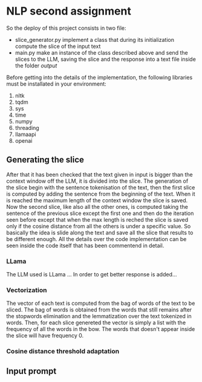 # NLP second assignment 

So the deploy of this project consists in two file:
 - slice_generator.py implement a class that during its initialization compute the slice of the input text
 - main.py make an instance of the class described above and send the slices to the LLM, saving the slice and the response into a text file inside the folder _output_

Before getting into the details of the implementation, the following libraries must be installated in your environment:
  1. nltk
  2. tqdm
  3. sys
  4. time
  5. numpy
  6. threading
  7. llamaapi
  8. openai

## Generating the slice
After that it has been checked that the text given in input is bigger than the context window off the LLM, it is divided into the slice. The generation of the slice begin with the sentence tokenisation of the text, then the first slice is computed by adding the sentence from the beginning of the text. When it is reached the maximum length of the context window the slice is saved. Now the second slice, like also all the other ones, is computed taking the sentence of the previous slice except the first one and then do the iteration seen before except that when the max length is reched the slice is saved only if the cosine distance from all the others is under a specific value. 
So basically the idea is slide along the text and save all the slice that results to be different enough. 
All the details over the code implementation can be seen inside the code itself that has been commentend in detail. 

### LLama
The LLM used is LLama ...
In order to get better response is added...

### Vectorization
The vector of each text is computed from the bag of words of the text to be sliced. The bag of words is obtained from the words that still remains after the stopwords elimination and the lemmatization over the text tokenized in words. Then, for each slice genereted the vector is simply a list with the frequency of all the words in the bow. The words that doesn't appear inside the slice will have frequency 0.  

### Cosine distance threshold adaptation

## Input prompt

